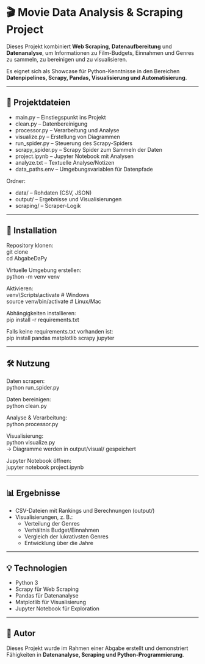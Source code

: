 # 🎬 Movie Data Analysis & Scraping Project

Dieses Projekt kombiniert **Web Scraping**, **Datenaufbereitung** und **Datenanalyse**, um Informationen zu Film-Budgets, Einnahmen und Genres zu sammeln, zu bereinigen und zu visualisieren.  

Es eignet sich als Showcase für Python-Kenntnisse in den Bereichen **Datenpipelines, Scrapy, Pandas, Visualisierung und Automatisierung**.

---

## 📂 Projektdateien

- main.py – Einstiegspunkt ins Projekt  
- clean.py – Datenbereinigung  
- processor.py – Verarbeitung und Analyse  
- visualize.py – Erstellung von Diagrammen  
- run_spider.py – Steuerung des Scrapy-Spiders  
- scrapy_spider.py – Scrapy Spider zum Sammeln der Daten  
- project.ipynb – Jupyter Notebook mit Analysen  
- analyze.txt – Textuelle Analyse/Notizen  
- data_paths.env – Umgebungsvariablen für Datenpfade  

Ordner:  
- data/ – Rohdaten (CSV, JSON)  
- output/ – Ergebnisse und Visualisierungen  
- scraping/ – Scraper-Logik  

---

## 🚀 Installation

Repository klonen:  
git clone <repo-url>  
cd AbgabeDaPy  

Virtuelle Umgebung erstellen:  
python -m venv venv  

Aktivieren:  
venv\Scripts\activate      # Windows  
source venv/bin/activate   # Linux/Mac  

Abhängigkeiten installieren:  
pip install -r requirements.txt  

Falls keine requirements.txt vorhanden ist:  
pip install pandas matplotlib scrapy jupyter  

---

## 🛠️ Nutzung

Daten scrapen:  
python run_spider.py  

Daten bereinigen:  
python clean.py  

Analyse & Verarbeitung:  
python processor.py  

Visualisierung:  
python visualize.py  
→ Diagramme werden in output/visual/ gespeichert  

Jupyter Notebook öffnen:  
jupyter notebook project.ipynb  

---

## 📊 Ergebnisse

- CSV-Dateien mit Rankings und Berechnungen (output/)  
- Visualisierungen, z. B.:  
  - Verteilung der Genres  
  - Verhältnis Budget/Einnahmen  
  - Vergleich der lukrativsten Genres  
  - Entwicklung über die Jahre  

---

## 💡 Technologien

- Python 3  
- Scrapy für Web Scraping  
- Pandas für Datenanalyse  
- Matplotlib für Visualisierung  
- Jupyter Notebook für Exploration  

---

## 👤 Autor

Dieses Projekt wurde im Rahmen einer Abgabe erstellt und demonstriert Fähigkeiten in **Datenanalyse, Scraping und Python-Programmierung**.

